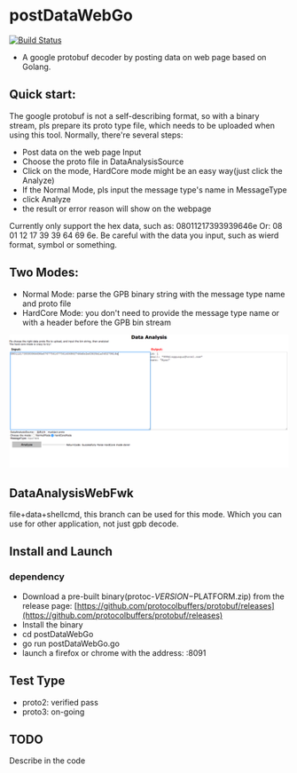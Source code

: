 # postDataWebGo
[![Build Status](https://travis-ci.com/superryanguo/postDataWebGo.svg?branch=master)](https://travis-ci.com/superryanguo/postDataWebGo)
- A google protobuf decoder by posting data on web page based on Golang.

## Quick start:
The google protobuf is not a self-describing format, so with a binary stream, pls prepare its 
proto type file, which needs to be uploaded when using this tool.
Normally, there're several steps:
- Post data on the web page Input
- Choose the proto file in DataAnalysisSource
- Click on the mode, HardCore mode might be an easy way(just click the Analyze)
- If the Normal Mode, pls input the message type's name in MessageType
- click Analyze
- the result or error reason will show on the webpage

Currently only support the hex data, such as: 08011217393939646e
Or: 08 01 12 17 39 39 64 69 6e.
Be careful with the data you input, such as wierd format, symbol or something.

## Two Modes:
- Normal Mode: parse the GPB binary string with the message type name and proto file
- HardCore Mode: you don't need to provide the message type name or with a header before
the GPB bin stream

![](./webdemo.png)

## DataAnalysisWebFwk
file+data+shellcmd, this branch can be used for this mode.
Which you can use for other application, not just gpb decode.

## Install and Launch
### dependency
- Download a pre-built binary(protoc-$VERSION-$PLATFORM.zip) from the release page:
  [https://github.com/protocolbuffers/protobuf/releases](https://github.com/protocolbuffers/protobuf/releases)
- Install the binary
- cd postDataWebGo
- go run postDataWebGo.go
- launch a firefox or chrome with the address: <ServerIP>:8091

## Test Type
- proto2: verified pass
- proto3: on-going

## TODO
Describe in the code
